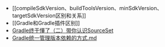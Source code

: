 - [[compileSdkVersion、buildToolsVersion、minSdkVersion、targetSdkVersion区别和关系]]
- [[Gradle和Gradle插件区别]]
- [Gradle终于懂了（二）带你认识SourceSet](https://juejin.cn/post/6844903926869803016)
- [Gradle统一管理版本依赖的方式.md](../assets/Gradle统一管理版本依赖的方式_1684398681080_0.md)